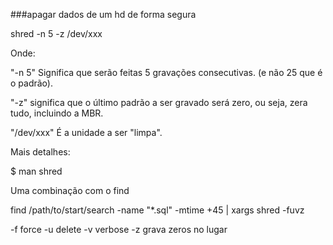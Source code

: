 ###apagar dados de um hd de forma segura

shred -n 5 -z /dev/xxx

Onde:

"-n 5" Significa que serão feitas 5 gravações consecutivas. (e não 25 que é o padrão).

"-z" significa que o último padrão a ser gravado será zero, ou seja, zera tudo, incluindo a MBR.

"/dev/xxx" É a unidade a ser "limpa".

Mais detalhes:

$ man shred

Uma combinação com o find


find /path/to/start/search -name "*.sql" -mtime +45 | xargs shred -fuvz

-f force
-u delete
-v verbose
-z grava zeros no lugar

